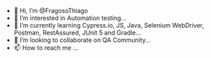 - 👋 Hi, I’m @FragosoThiago
- 👀 I’m interested in Automation testing...
- 🌱 I’m currently learning Cypress.io, JS, Java, Selenium WebDriver, Postman, RestAssured, JUnit 5 and Gradle...
- 💞️ I’m looking to collaborate on QA Community...
- 📫 How to reach me ...

<!---
FragosoThiago/FragosoThiago is a ✨ special ✨ repository because its `README.md` (this file) appears on your GitHub profile.
You can click the Preview link to take a look at your changes.
--->
